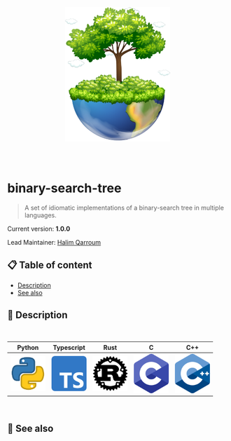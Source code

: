 <br /><br /><br /><br />
<p align="center">
  <img width="240" src="assets/icon.png" />
</p>
<br /><br />

# binary-search-tree
> A set of idiomatic implementations of a binary-search tree in multiple languages.

Current version: **1.0.0**

Lead Maintainer: [Halim Qarroum](mailto:hqm.post@gmail.com)

## 📋 Table of content

- [Description](#-description)
- [See also](#-see-also)

## 🔰 Description

<br />
<table align="center">
  <thead>
    <tr>
      <th>Python</th>
      <th>Typescript</th>
      <th>Rust</th>
      <th>C</th>
      <th>C++</th>
    </tr>
  </thead>
  <tr>
    <td><img width="80" src="assets/python.png" ></td>
    <td><img width="80" src="assets/typescript.png" /></td>
    <td><img width="80" src="assets/rust.png"></td>
    <td><img width="80" src="assets/c.png" ></td>
    <td><img width="80" src="assets/c++.png" ></td>
  </tr>
</table>
<br />

## 👀 See also
